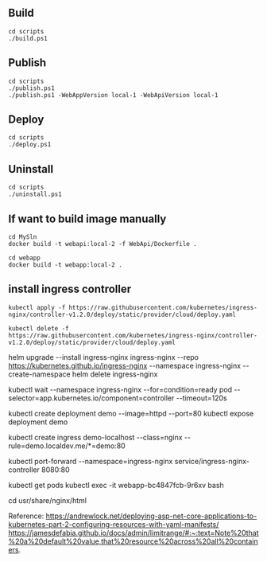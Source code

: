 
## Build
    cd scripts
    ./build.ps1

## Publish
    cd scripts
    ./publish.ps1
    ./publish.ps1 -WebAppVersion local-1 -WebApiVersion local-1

## Deploy
    cd scripts
    ./deploy.ps1

## Uninstall
    cd scripts
    ./uninstall.ps1

## If want to build image manually
    cd MySln
    docker build -t webapi:local-2 -f WebApi/Dockerfile .

    cd webapp
    docker build -t webapp:local-2 .


## install ingress controller
    kubectl apply -f https://raw.githubusercontent.com/kubernetes/ingress-nginx/controller-v1.2.0/deploy/static/provider/cloud/deploy.yaml

    kubectl delete -f https://raw.githubusercontent.com/kubernetes/ingress-nginx/controller-v1.2.0/deploy/static/provider/cloud/deploy.yaml


helm upgrade --install ingress-nginx ingress-nginx --repo https://kubernetes.github.io/ingress-nginx --namespace ingress-nginx --create-namespace
helm delete ingress-nginx


kubectl wait --namespace ingress-nginx --for=condition=ready pod --selector=app.kubernetes.io/component=controller --timeout=120s

kubectl create deployment demo --image=httpd --port=80
kubectl expose deployment demo

kubectl create ingress demo-localhost --class=nginx --rule=demo.localdev.me/*=demo:80

kubectl port-forward --namespace=ingress-nginx service/ingress-nginx-controller 8080:80


kubectl get pods
kubectl exec -it webapp-bc4847fcb-9r6xv bash

cd usr/share/nginx/html

Reference:
https://andrewlock.net/deploying-asp-net-core-applications-to-kubernetes-part-2-configuring-resources-with-yaml-manifests/
https://jamesdefabia.github.io/docs/admin/limitrange/#:~:text=Note%20that%20a%20default%20value,that%20resource%20across%20all%20containers.